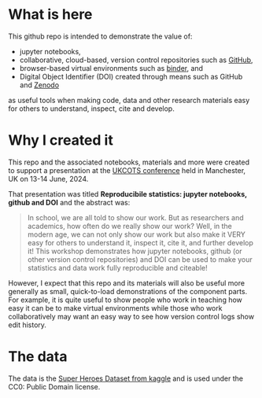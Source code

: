 # What is here

This github repo is intended to demonstrate the value of:
* jupyter notebooks,
* collaborative, cloud-based, version control repositories such as [GitHub](github.com),
* browser-based virtual environments such as [binder](mybinder.org), and
* Digital Object Identifier (DOI) created through means such as GitHub and [Zenodo](https://zenodo.org/records/4514864)

as useful tools when making code, data and other research materials easy for others to understand, inspect, cite and develop. 

# Why I created it
This repo and the associated notebooks, materials and more were created to support a presentation at the [UKCOTS conference](https://www.ukcots.org/) held in Manchester, UK on 13-14 June, 2024. 

That presentation was titled **Reproducibile statistics: jupyter notebooks, github and DOI** and the abstract was:
> In school, we are all told to show our work. But as researchers and academics, how often do we really show our work? Well, in the modern age, we can not only show our work but also make it VERY easy for others to understand it, inspect it, cite it, and further develop it! This workshop demonstrates how jupyter notebooks, github (or other version control repositories) and DOI can be used to make your statistics and data work fully reproducible and citeable! 

However, I expect that this repo and its materials will also be useful more generally as small, quick-to-load demonstrations of the component parts. For example, it is quite useful to show people who work in teaching how easy it can be to make virtual environments while those who work collaboratively may want an easy way to see how version control logs show edit history. 

# The data
The data is the [Super Heroes Dataset from kaggle](https://www.kaggle.com/datasets/claudiodavi/superhero-set?resource=download) and is used under the CC0: Public Domain license. 





